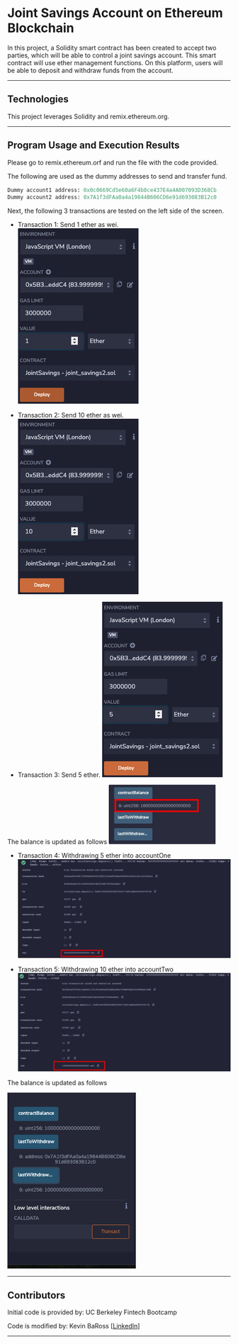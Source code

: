 # Joint Savings Account on Ethereum Blockchain

In this project, a Solidity smart contract has been created to accept two parties, which will be able to control a joint savings account. This smart contract will use ether management functions. On this platform, users will be able to deposit and withdraw funds from the account.

---

## Technologies

This project leverages Solidity and remix.ethereum.org.

---

## Program Usage and Execution Results

Please go to remix.ethereum.orf and run the file with the code provided.

The following are used as the dummy addresses to send and transfer fund.

```Python
Dummy account1 address: 0x0c0669Cd5e60a6F4b8ce437E4a4A007093D368Cb
Dummy account2 address: 0x7A1f3dFAa0a4a19844B606CD6e91d693083B12c0
```

Next, the following 3 transactions are tested on the left side of the screen.

- Transaction 1: Send 1 ether as wei.
![ScreenShot1](Execution_Results/scr20.1.png)

- Transaction 2: Send 10 ether as wei.
![ScreenShot2](Execution_Results/scr20.2.png)

- Transaction 3: Send 5 ether.
![ScreenShot3](Execution_Results/scr20.3.png)

The balance is updated as follows
![ScreenShot4](Execution_Results/scr20.4.png)

- Transaction 4: Withdrawing 5 ether into accountOne
![ScreenShot5](Execution_Results/scr20.5.png)

- Transaction 5: Withdrawing 10 ether into accountTwo
![ScreenShot6](Execution_Results/scr20.6.png)

The balance is updated as follows

![ScreenShot7](Execution_Results/scr20.7.png)


  

---

## Contributors

Initial code is provided by: UC Berkeley Fintech Bootcamp

Code is modified by: Kevin BaRoss [[LinkedIn](https://www.linkedin.com/in/kevin-baross/)]


---
